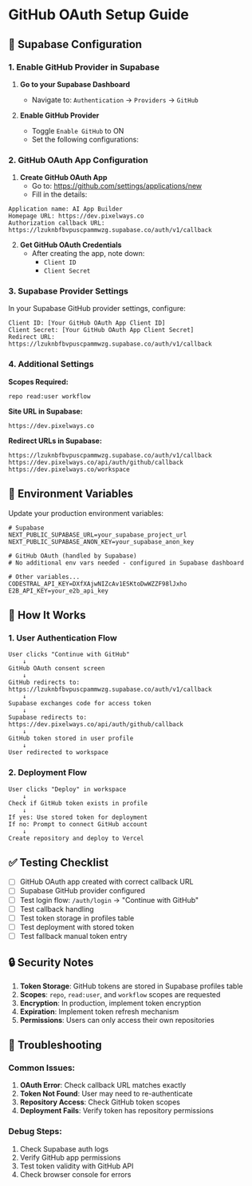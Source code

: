 # GitHub OAuth Setup Guide

## 🔧 Supabase Configuration

### 1. Enable GitHub Provider in Supabase

1. **Go to your Supabase Dashboard**
   - Navigate to: `Authentication` → `Providers` → `GitHub`

2. **Enable GitHub Provider**
   - Toggle `Enable GitHub` to ON
   - Set the following configurations:

### 2. GitHub OAuth App Configuration

1. **Create GitHub OAuth App**
   - Go to: https://github.com/settings/applications/new
   - Fill in the details:

```
Application name: AI App Builder
Homepage URL: https://dev.pixelways.co
Authorization callback URL: https://lzuknbfbvpuscpammwzg.supabase.co/auth/v1/callback
```

2. **Get GitHub OAuth Credentials**
   - After creating the app, note down:
     - `Client ID`
     - `Client Secret`

### 3. Supabase Provider Settings

In your Supabase GitHub provider settings, configure:

```
Client ID: [Your GitHub OAuth App Client ID]
Client Secret: [Your GitHub OAuth App Client Secret]
Redirect URL: https://lzuknbfbvpuscpammwzg.supabase.co/auth/v1/callback
```

### 4. Additional Settings

**Scopes Required:**
```
repo read:user workflow
```

**Site URL in Supabase:**
```
https://dev.pixelways.co
```

**Redirect URLs in Supabase:**
```
https://lzuknbfbvpuscpammwzg.supabase.co/auth/v1/callback
https://dev.pixelways.co/api/auth/github/callback
https://dev.pixelways.co/workspace
```

## 🔑 Environment Variables

Update your production environment variables:

```env
# Supabase
NEXT_PUBLIC_SUPABASE_URL=your_supabase_project_url
NEXT_PUBLIC_SUPABASE_ANON_KEY=your_supabase_anon_key

# GitHub OAuth (handled by Supabase)
# No additional env vars needed - configured in Supabase dashboard

# Other variables...
CODESTRAL_API_KEY=DXfXAjwNIZcAv1ESKtoDwWZZF98lJxho
E2B_API_KEY=your_e2b_api_key
```

## 🚀 How It Works

### 1. User Authentication Flow
```
User clicks "Continue with GitHub" 
    ↓
GitHub OAuth consent screen
    ↓
GitHub redirects to: https://lzuknbfbvpuscpammwzg.supabase.co/auth/v1/callback
    ↓
Supabase exchanges code for access token
    ↓
Supabase redirects to: https://dev.pixelways.co/api/auth/github/callback
    ↓
GitHub token stored in user profile
    ↓
User redirected to workspace
```

### 2. Deployment Flow
```
User clicks "Deploy" in workspace
    ↓
Check if GitHub token exists in profile
    ↓
If yes: Use stored token for deployment
If no: Prompt to connect GitHub account
    ↓
Create repository and deploy to Vercel
```

## ✅ Testing Checklist

- [ ] GitHub OAuth app created with correct callback URL
- [ ] Supabase GitHub provider configured
- [ ] Test login flow: `/auth/login` → "Continue with GitHub"
- [ ] Test callback handling
- [ ] Test token storage in profiles table
- [ ] Test deployment with stored token
- [ ] Test fallback manual token entry

## 🔒 Security Notes

1. **Token Storage**: GitHub tokens are stored in Supabase profiles table
2. **Scopes**: `repo`, `read:user`, and `workflow` scopes are requested
3. **Encryption**: In production, implement token encryption
4. **Expiration**: Implement token refresh mechanism
5. **Permissions**: Users can only access their own repositories

## 🐛 Troubleshooting

### Common Issues:

1. **OAuth Error**: Check callback URL matches exactly
2. **Token Not Found**: User may need to re-authenticate
3. **Repository Access**: Check GitHub token scopes
4. **Deployment Fails**: Verify token has repository permissions

### Debug Steps:

1. Check Supabase auth logs
2. Verify GitHub app permissions
3. Test token validity with GitHub API
4. Check browser console for errors
